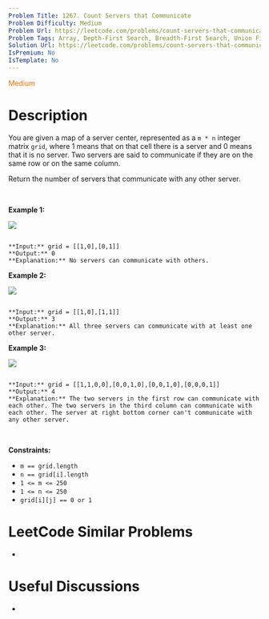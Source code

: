 ```yaml
---
Problem Title: 1267. Count Servers that Communicate
Problem Difficulty: Medium
Problem Url: https://leetcode.com/problems/count-servers-that-communicate/
Problem Tags: Array, Depth-First Search, Breadth-First Search, Union Find, Matrix, Counting
Solution Url: https://leetcode.com/problems/count-servers-that-communicate/solution/
IsPremium: No
IsTemplate: No
---
```


<span style="color: rgb(239, 108, 0);">Medium</span>

# Description

You are given a map of a server center, represented as a `m * n` integer matrix `grid`, where 1 means that on that cell there is a server and 0 means that it is no server. Two servers are said to communicate if they are on the same row or on the same column.  

  

Return the number of servers that communicate with any other server.


 


**Example 1:**


![](https://assets.leetcode.com/uploads/2019/11/14/untitled-diagram-6.jpg)



```

**Input:** grid = [[1,0],[0,1]]
**Output:** 0
**Explanation:** No servers can communicate with others.
```

**Example 2:**


**![](https://assets.leetcode.com/uploads/2019/11/13/untitled-diagram-4.jpg)**



```

**Input:** grid = [[1,0],[1,1]]
**Output:** 3
**Explanation:** All three servers can communicate with at least one other server.

```

**Example 3:**


![](https://assets.leetcode.com/uploads/2019/11/14/untitled-diagram-1-3.jpg)



```

**Input:** grid = [[1,1,0,0],[0,0,1,0],[0,0,1,0],[0,0,0,1]]
**Output:** 4
**Explanation:** The two servers in the first row can communicate with each other. The two servers in the third column can communicate with each other. The server at right bottom corner can't communicate with any other server.

```

 


**Constraints:**


* `m == grid.length`
* `n == grid[i].length`
* `1 <= m <= 250`
* `1 <= n <= 250`
* `grid[i][j] == 0 or 1`




# LeetCode Similar Problems

- []()

# Useful Discussions

- []()
